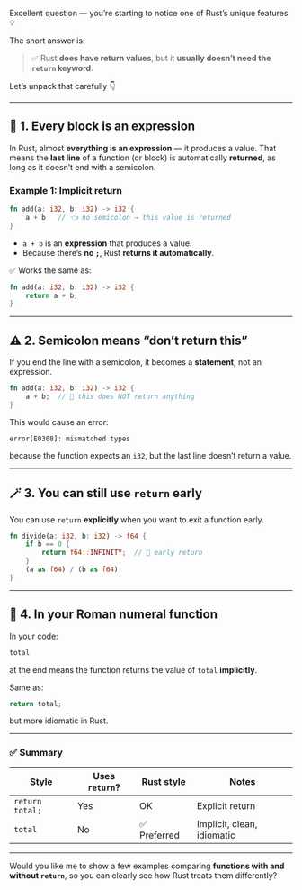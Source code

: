 Excellent question — you’re starting to notice one of Rust’s unique features 💡

The short answer is:

> ✅ Rust **does have return values**, but it **usually doesn’t need the `return` keyword**.

Let’s unpack that carefully 👇

---

## 🧩 1. Every block is an expression

In Rust, almost **everything is an expression** — it produces a value.
That means the **last line** of a function (or block) is automatically **returned**, as long as it doesn’t end with a semicolon.

### Example 1: Implicit return

```rust
fn add(a: i32, b: i32) -> i32 {
    a + b   // 👈 no semicolon → this value is returned
}
```

* `a + b` is an **expression** that produces a value.
* Because there’s **no `;`**, Rust **returns it automatically**.

✅ Works the same as:

```rust
fn add(a: i32, b: i32) -> i32 {
    return a + b;
}
```

---

## ⚠️ 2. Semicolon means “don’t return this”

If you end the line with a semicolon, it becomes a **statement**, not an expression.

```rust
fn add(a: i32, b: i32) -> i32 {
    a + b;  // 🚫 this does NOT return anything
}
```

This would cause an error:

```
error[E0308]: mismatched types
```

because the function expects an `i32`, but the last line doesn’t return a value.

---

## 🪄 3. You can still use `return` early

You can use `return` **explicitly** when you want to exit a function early.

```rust
fn divide(a: i32, b: i32) -> f64 {
    if b == 0 {
        return f64::INFINITY;  // 🛑 early return
    }
    (a as f64) / (b as f64)
}
```

---

## 🧠 4. In your Roman numeral function

In your code:

```rust
total
```

at the end means the function returns the value of `total` **implicitly**.

Same as:

```rust
return total;
```

but more idiomatic in Rust.

---

### ✅ Summary

| Style           | Uses `return`? | Rust style  | Notes                      |
| --------------- | -------------- | ----------- | -------------------------- |
| `return total;` | Yes            | OK          | Explicit return            |
| `total`         | No             | ✅ Preferred | Implicit, clean, idiomatic |

---

Would you like me to show a few examples comparing **functions with and without `return`**, so you can clearly see how Rust treats them differently?
